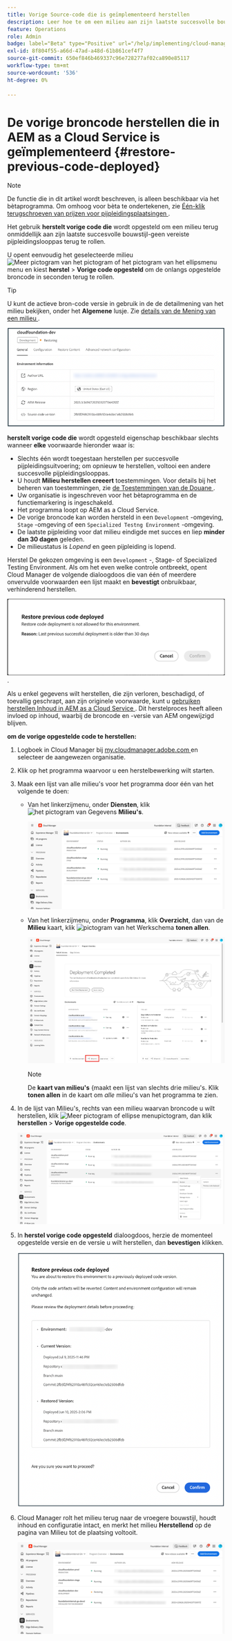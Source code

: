 ```yaml
---
title: Vorige Source-code die is geïmplementeerd herstellen
description: Leer hoe te om een milieu aan zijn laatste succesvolle bouw&amp te herstellen;ndash; geen vereiste pijpleiding.
feature: Operations
role: Admin
badge: label="Beta" type="Positive" url="/help/implementing/cloud-manager/release-notes/current.md#gitlab-bitbucket"
exl-id: 8f804f55-a66d-47ad-a48d-61b861cef4f7
source-git-commit: 650ef846b469337c96e728277af02ca890e85117
workflow-type: tm+mt
source-wordcount: '536'
ht-degree: 0%

---
```


# De vorige broncode herstellen die in AEM as a Cloud Service is geïmplementeerd {#restore-previous-code-deployed}

>[!NOTE]
>
>De functie die in dit artikel wordt beschreven, is alleen beschikbaar via het bètaprogramma. Om omhoog voor bèta te ondertekenen, zie [ Één-klik terugschroeven van prijzen voor pijpleidingsplaatsingen ](/help/implementing/cloud-manager/release-notes/current.md##one-click-rollback).

Het gebruik **herstelt vorige code die** wordt opgesteld om een milieu terug onmiddellijk aan zijn laatste succesvolle bouwstijl-geen vereiste pijpleidingslooppas terug te rollen.

U opent eenvoudig het geselecteerde milieu ![ Meer pictogram van het pictogram of het pictogram van het ellipsmenu ](https://spectrum.adobe.com/static/icons/workflow_18/Smock_More_18_N.svg) menu en kiest **herstel** > **Vorige code opgesteld** om de onlangs opgestelde broncode in seconden terug te rollen.

>[!TIP]
>
>U kunt de actieve bron-code versie in gebruik in de de detailmening van het milieu bekijken, onder het **Algemene** lusje. Zie [ details van de Mening van een milieu ](/help/implementing/cloud-manager/manage-environments.md#viewing-environment).
>
>![ de codeversie van Source in gebruik ](/help/operations/assets/environments-view-details-sourcecodeversion.png)

**herstelt vorige code die** wordt opgesteld eigenschap beschikbaar slechts wanneer **elke** voorwaarde hieronder waar is:

* Slechts één wordt toegestaan herstellen per succesvolle pijpleidingsuitvoering; om opnieuw te herstellen, voltooi een andere succesvolle pijpleidingslooppas.
* U houdt **Milieu herstellen creeert** toestemmingen. Voor details bij het beheren van toestemmingen, zie [ de Toestemmingen van de Douane ](/help/implementing/cloud-manager/custom-permissions.md).
* Uw organisatie is ingeschreven voor het bètaprogramma en de functiemarkering is ingeschakeld.
* Het programma loopt op AEM as a Cloud Service.
* De vorige broncode kan worden hersteld in een `Development` -omgeving, `Stage` -omgeving of een `Specialized Testng Environment` -omgeving.
* De laatste pijpleiding voor dat milieu eindigde met succes en liep **minder dan 30 dagen** geleden.
* De milieustatus is *Lopend* en geen pijpleiding is lopend.

Herstel De gekozen omgeving is een `Development` -, Stage- of Specialized Testing Environment.
Als om het even welke controle ontbreekt, opent Cloud Manager de volgende dialoogdoos die van één of meerdere onvervulde voorwaarden een lijst maakt en **bevestigt** onbruikbaar, verhinderend herstellen.

![ herstel vorige code opgezette de mislukkingsdialoogdoos ](/help/operations/assets/restore-previous-code-deployment-not-allowed.png).

Als u enkel gegevens wilt herstellen, die zijn verloren, beschadigd, of toevallig geschrapt, aan zijn originele voorwaarde, kunt u [ gebruiken herstellen Inhoud in AEM as a Cloud Service ](/help/operations/restore.md). Dit herstelproces heeft alleen invloed op inhoud, waarbij de broncode en -versie van AEM ongewijzigd blijven.

**om de vorige opgestelde code te herstellen:**

1. Logboek in Cloud Manager bij [ my.cloudmanager.adobe.com ](https://my.cloudmanager.adobe.com/) en selecteer de aangewezen organisatie.

1. Klik op het programma waarvoor u een herstelbewerking wilt starten.

1. Maak een lijst van alle milieu&#39;s voor het programma door één van het volgende te doen:

   * Van het linkerzijmenu, onder **Diensten**, klik ![ het pictogram van Gegevens ](https://spectrum.adobe.com/static/icons/workflow_18/Smock_Data_18_N.svg) **Milieu&#39;s**.

     ![ Milieu&#39;s tabel ](assets/environments-1.png)

   * Van het linkerzijmenu, onder **Programma**, klik **Overzicht**, dan van de **Milieu** kaart, klik ![ pictogram van het Werkschema ](https://spectrum.adobe.com/static/icons/workflow_18/Smock_Workflow_18_N.svg) **tonen allen**.

     ![ toon alle optie ](assets/environments-2.png)

     >[!NOTE]
     >
     >De **kaart van milieu&#39;s** &lbrace;maakt een lijst van slechts drie milieu&#39;s. Klik **tonen allen** in de kaart om *alle* milieu&#39;s van het programma te zien.

1. In de lijst van Milieu&#39;s, rechts van een milieu waarvan broncode u wilt herstellen, klik ![ Meer pictogram of ellipse menupictogram ](https://spectrum.adobe.com/static/icons/workflow_18/Smock_More_18_N.svg), dan klik **herstellen** > **Vorige opgestelde code**.

   ![ herstelt vorige code die optie van het ellipsmenu wordt opgesteld ](/help/operations/assets/restore-previous-code-deployed-menu.png)

1. In **herstel vorige code opgesteld** dialoogdoos, herzie de momenteel opgestelde versie en de versie u wilt herstellen, dan **bevestigen** klikken.

   ![ herstel vorige code opgesteld dialoogdoos ](/help/operations/assets/restore-previous-code-deployed-dialogbox.png)

1. Cloud Manager rolt het milieu terug naar de vroegere bouwstijl, houdt inhoud en configuratie intact, en merkt het milieu **Herstellend** op de pagina van Milieu tot de plaatsing voltooit.

   ![ Herstellend activering ](/help/operations/assets/restore-previous-code-deployed-restoring.png)

